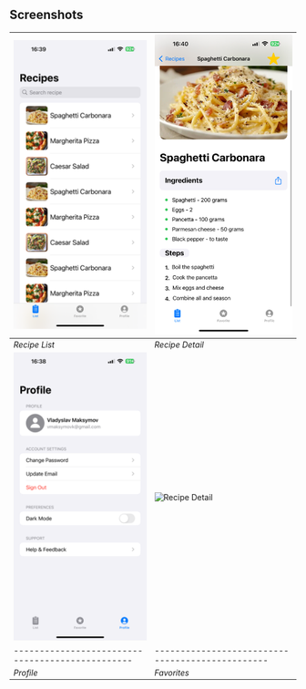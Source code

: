 ## Screenshots

| ![Recipe List](Yummy%20Book/ScreenShots/3.PNG) | ![Recipe Detail](Yummy%20Book/ScreenShots/4.jpeg) |
| ------------------------------------------------ | ------------------------------------------------ |
| *Recipe List*                                   | *Recipe Detail*                                   |
| ![Recipe List](Yummy%20Book/ScreenShots/1.PNG) | ![Recipe Detail](Yummy%20Book/ScreenShots/4.PNG) |
| ------------------------------------------------ | ------------------------------------------------ |
| *Profile*                                   | *Favorites*                                   |
